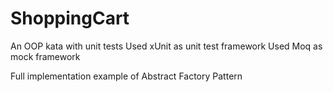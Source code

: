 # ShoppingCart
An OOP kata with unit tests
Used xUnit as unit test framework
Used Moq as mock framework

Full implementation example of Abstract Factory Pattern
